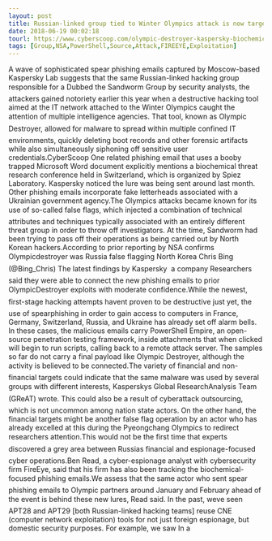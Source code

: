 ```yaml
---
layout: post
title: Russian-linked group tied to Winter Olympics attack is now targeting biochemical researchers
date: 2018-06-19 00:02:18
tourl: https://www.cyberscoop.com/olympic-destroyer-kaspersky-biochemical-research/?category_news=technology
tags: [Group,NSA,PowerShell,Source,Attack,FIREEYE,Exploitation]
---
```

A wave of sophisticated spear phishing emails captured by Moscow-based Kaspersky Lab suggests that the same Russian-linked hacking group responsible for a Dubbed the Sandworm Group by security analysts, the attackers gained notoriety earlier this year when a destructive hacking tool aimed at the IT network attached to the Winter Olympics caught the attention of multiple intelligence agencies. That tool, known as Olympic Destroyer, allowed for malware to spread within multiple confined IT environments, quickly deleting boot records and other forensic artifacts while also simultaneously siphoning off sensitive user credentials.CyberScoop One related phishing email that uses a booby trapped Microsoft Word document explicitly mentions a biochemical threat research conference held in Switzerland, which is organized by Spiez Laboratory. Kaspersky noticed the lure was being sent around last month. Other phishing emails incorporate fake letterheads associated with a Ukrainian government agency.The Olympics attacks became known for its use of so-called false flags, which injected a combination of technical attributes and techniques typically associated with an entirely different threat group in order to throw off investigators. At the time, Sandworm had been trying to pass off their operations as being carried out by North Korean hackers.According to prior reporting by NSA confirms Olympicdestroyer was Russia false flagging North Korea Chris Bing (@Bing_Chris) The latest findings by Kaspersky  a company Researchers said they were able to connect the new phishing emails to prior OlympicDestroyer exploits with moderate confidence.While the newest, first-stage hacking attempts havent proven to be destructive just yet, the use of spearphishing in order to gain access to computers in France, Germany, Switzerland, Russia, and Ukraine has already set off alarm bells. In these cases, the malicious emails carry PowerShell Empire, an open-source penetration testing framework, inside attachments that when clicked will begin to run scripts, calling back to a remote attack server. The samples so far do not carry a final payload like Olympic Destroyer, although the activity is believed to be connected.The variety of financial and non-financial targets could indicate that the same malware was used by several groups with different interests, Kasperskys Global ResearchAnalysis Team (GReAT) wrote. This could also be a result of cyberattack outsourcing, which is not uncommon among nation state actors. On the other hand, the financial targets might be another false flag operation by an actor who has already excelled at this during the Pyeongchang Olympics to redirect researchers attention.This would not be the first time that experts discovered a grey area between Russias financial and espionage-focused cyber operations.Ben Read, a cyber-espionage analyst with cybersecurity firm FireEye, said that his firm has also been tracking the biochemical-focused phishing emails.We assess that the same actor who sent spear phishing emails to Olympic partners around January and February ahead of the event is behind these new lures, Read said. In the past, weve seen APT28 and APT29 [both Russian-linked hacking teams] reuse CNE (computer network exploitation) tools for not just foreign espionage, but domestic security purposes. For example, we saw In a 